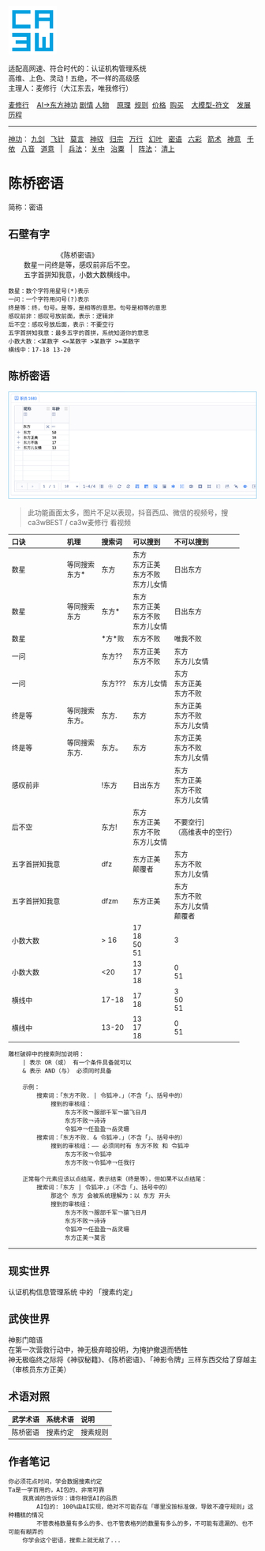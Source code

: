 ![](../../static/ca3w.png "ca3w 认证机构管理系统")

适配高网速、符合时代的：认证机构管理系统 <br/>
高维、上色、灵动！五绝，不一样的高级感 <br/>
主理人：麦修行（大江东去，唯我修行）

[麦修行][]&nbsp;&nbsp;&nbsp;&nbsp;[AI->东方神功][东方神功]&nbsp;[剧情][]&nbsp;[人物][]&nbsp;&nbsp;&nbsp;&nbsp;[原理][]&nbsp;&nbsp;[规则][]&nbsp;&nbsp;[价格][]&nbsp;&nbsp;[购买][]&nbsp;&nbsp;&nbsp;&nbsp;[大模型-符文][]&nbsp;&nbsp;&nbsp;&nbsp;[发展历程][]

[麦修行]: https://github.com/ca3w/BEST/
[东方神功]: https://github.com/ca3w/ai-dongfangshengong/
[剧情]: https://github.com/ca3w/dongfangernvqing/blob/main/root/BEST.md
[人物]: https://github.com/ca3w/dongfangernvqing/blob/main/root/renwu.md
[原理]: https://github.com/ca3w/key/
[规则]: https://github.com/ca3w/rule/
[价格]: https://github.com/ca3w/pricing/
[购买]: https://github.com/ca3w/howtobuy/
[大模型-符文]: https://github.com/ca3w/largemodel-rune/
[发展历程]: https://github.com/ca3w/development/

***

[神功][]：&nbsp;[九剑][]&nbsp;&nbsp;&nbsp;[飞针][]&nbsp;&nbsp;&nbsp;[莫言][]&nbsp;&nbsp;&nbsp;[神驭][]&nbsp;&nbsp;&nbsp;[归宗][]&nbsp;&nbsp;&nbsp;[万行][]&nbsp;&nbsp;&nbsp;[幻叶][]&nbsp;&nbsp;&nbsp;[密语][]&nbsp;&nbsp;&nbsp;[六彩][]&nbsp;&nbsp;&nbsp;[箭术][]&nbsp;&nbsp;&nbsp;[神意][]&nbsp;&nbsp;&nbsp;[千依][]&nbsp;&nbsp;&nbsp;[八音][]&nbsp;&nbsp;&nbsp;[道意][]&nbsp;&nbsp;&nbsp;|&nbsp;&nbsp;&nbsp;[兵法][]：&nbsp;[关中][]&nbsp;&nbsp;&nbsp;[治粟][]&nbsp;&nbsp;&nbsp;|&nbsp;&nbsp;&nbsp;[阵法][]：&nbsp;[清上][]

[神功]: https://github.com/ca3w/ai-dongfangshengong

[九剑]: ../../wugong/fuyaojiujian/BEST.md
[飞针]: ../../wugong/feizhenbaodian/BEST.md
[莫言]: ../../wugong/moyan/BEST.md
[神驭]: ../../wugong/shenyu/BEST.md
[归宗]: ../../wugong/baichuanguizong/BEST.md
[万行]: ../../wugong/yufengwanxing/BEST.md
[幻叶]: ../../wugong/huanyezhi/BEST.md
[密语]: ../../wugong/chenqiaomiyu/BEST.md
[六彩]: ../../wugong/liucaishenjian/BEST.md
[箭术]: ../../wugong/linjiajianshu/BEST.md
[神意]: ../../wugong/shenyiduoxinzhao/BEST.md
[千依]: ../../wugong/qianyizijian/BEST.md
[八音]: ../../wugong/bayinshengxin/BEST.md
[道意]: ../../wugong/daoyicuican/BEST.md

[兵法]: https://github.com/ca3w/ai-dongfangshengong#兵法目录

[关中]: ../../bingfa/guanzhongzhanfa/BEST.md
[治粟]: ../../bingfa/zhisubingfa/BEST.md

[阵法]: https://github.com/ca3w/ai-dongfangshengong#阵法目录

[清上]: ../../zhenfa/qingshangbeidouzhen/BEST.md

# 陈桥密语

简称：密语

## 石壁有字

&nbsp;&nbsp;&nbsp;&nbsp;&nbsp;&nbsp;&nbsp;&nbsp;&nbsp;&nbsp;&nbsp;&nbsp;&nbsp;&nbsp;&nbsp;&nbsp;&nbsp;&nbsp;&nbsp;&nbsp;&nbsp;&nbsp;&nbsp;&nbsp;&nbsp;《陈桥密语》 <br/>
&nbsp;&nbsp;&nbsp;&nbsp;&nbsp;&nbsp;&nbsp;&nbsp;数星一问终是等，感叹前非后不空。 <br/>
&nbsp;&nbsp;&nbsp;&nbsp;&nbsp;&nbsp;&nbsp;&nbsp;五字首拼知我意，小数大数横线中。

```text
数星：数个字符用星号(*)表示
一问：一个字符用问号(?)表示
终是等：终，句号。是等，是相等的意思。句号是相等的意思
感叹前非：感叹号放前面，表示：逻辑非
后不空：感叹号放后面，表示：不要空行
五字首拼知我意：最多五字的首拼，系统知道你的意思
小数大数：<某数字 <=某数字 >某数字 >=某数字
横线中：17-18 13-20
```

## 陈桥密语

![](./static/01-chenqiaomiyu.jpg "认证机构信息管理系统 陈桥密语")
> 此功能画面太多，图片不足以表现，抖音西瓜、微信的视频号，搜 ca3wBEST / ca3w麦修行 看视频

口诀            |机理                |搜索词    |可以搜到                                    |不可以搜到
:---------------|:-------------------|:---------|:-------------------------------------------|:-------------------------------------------
数星            |等同搜索<br>东方\*  |东方      |东方<br>东方正美<br>东方不败<br>东方儿女情  |日出东方
数星            |等同搜索<br>东方    |东方\*    |东方<br>东方正美<br>东方不败<br>东方儿女情  |日出东方
数星            |                    |\*方\*败  |东方不败                                    |唯我不败
一问            |                    |东方??    |东方正美<br>东方不败                        |东方<br>东方儿女情
一问            |                    |东方???   |东方儿女情                                  |东方<br>东方正美<br>东方不败
终是等          |等同搜索<br>东方。  |东方.     |东方                                        |东方正美<br>东方不败<br>东方儿女情
终是等          |等同搜索<br>东方.   |东方。    |东方                                        |东方正美<br>东方不败<br>东方儿女情
感叹前非        |                    |!东方     |日出东方                                    |东方<br>东方正美<br>东方不败<br>东方儿女情
后不空          |                    |东方!     |东方<br>东方正美<br>东方不败<br>东方儿女情  |不要空行]<br>（高维表中的空行）
五字首拼知我意  |                    |dfz       |东方正美<br>颠覆者                          |东方<br>东方不败<br>东方儿女情
五字首拼知我意  |                    |dfzm      |东方正美                                    |东方<br>东方不败<br>东方儿女情<br>颠覆者
小数大数        |                    |> 16      |17<br>18<br>50<br>51                        |3
小数大数        |                    |<20       |13<br>17<br>18                              |0<br>51
横线中          |                    |17-18     |17<br>18                                    |3<br>50<br>51
横线中          |                    |13-20     |13<br>17<br>18                              |0<br>51

```text
雕栏破碎中的搜索附加说明：
    | 表示 OR（或） 有一个条件具备就可以
    & 表示 AND（与） 必须同时具备

    示例：
        搜索词：「东方不败. | 令狐冲.」（不含「」、括号中的）
            搜到的审核组：
                东方不败￢服部千军￢猿飞日月
                东方不败￢诗诗
                令狐冲￢任盈盈￢岳灵珊
        搜索词：「东方不败. & 令狐冲.」（不含「」、括号中的）
            搜到的审核组：—— 必须同时有 东方不败 和 令狐冲
                东方不败￢令狐冲
                东方不败￢令狐冲￢任我行

    正常每个元素应该以点结尾，表示结束（终是等），但如果不以点结尾：
        搜索词：「东方 | 令狐冲.」（不含「」、括号中的）
            那这个 东方 会被系统理解为：以 东方 开头
            搜到的审核组：
                东方不败￢服部千军￢猿飞日月
                东方不败￢诗诗
                令狐冲￢任盈盈￢岳灵珊
                东方正美￢莫言
```

***

## 现实世界

认证机构信息管理系统 中的 「搜素约定」

## 武侠世界

神影门暗语 <br/>
在第一次营救行动中，神无极弃暗投明，为掩护撤退而牺牲 <br/>
神无极临终之际将《神驭秘籍》、《陈桥密语》、「神影令牌」三样东西交给了穿越主（审核员东方正美）

## 术语对照

武学术语  |系统术语  |说明
:---------|:---------|:---------
陈桥密语  |搜素约定  |搜素规则

## 作者笔记

```text
你必须花点时间，学会数据搜素约定
Ta是一学百用的，AI包的、非常可靠
    我真诚的告诉你：请你相信AI的品质
        AI包的: 100%由AI实现，绝对不可能存在「哪里没按标准做，导致不遵守规则」这种糟糕的情况
        不管表格数量有多么的多、也不管表格列的数量有多么的多，不可能有遗漏的、也不可能有糊弄的
    你学会这个密语，搜索上就无敌了...
```
